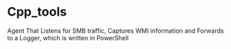 # Cpp_tools
Agent That Listens for SMB traffic, Captures WMI information and Forwards to a Logger, which is written in PowerShell
